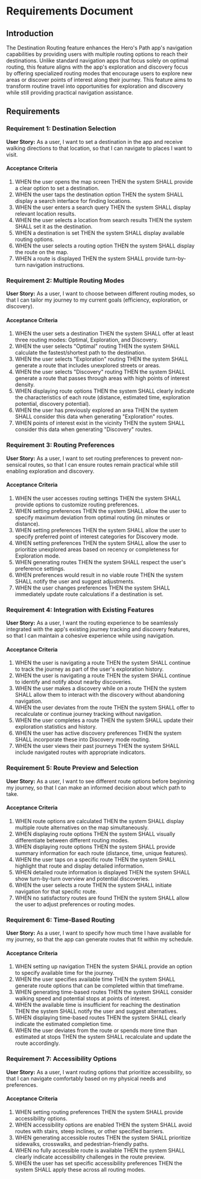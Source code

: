 # Requirements Document

## Introduction

The Destination Routing feature enhances the Hero's Path app's navigation capabilities by providing users with multiple routing options to reach their destinations. Unlike standard navigation apps that focus solely on optimal routing, this feature aligns with the app's exploration and discovery focus by offering specialized routing modes that encourage users to explore new areas or discover points of interest along their journey. This feature aims to transform routine travel into opportunities for exploration and discovery while still providing practical navigation assistance.

## Requirements

### Requirement 1: Destination Selection

**User Story:** As a user, I want to set a destination in the app and receive walking directions to that location, so that I can navigate to places I want to visit.

#### Acceptance Criteria

1. WHEN the user opens the map screen THEN the system SHALL provide a clear option to set a destination.
2. WHEN the user taps the destination option THEN the system SHALL display a search interface for finding locations.
3. WHEN the user enters a search query THEN the system SHALL display relevant location results.
4. WHEN the user selects a location from search results THEN the system SHALL set it as the destination.
5. WHEN a destination is set THEN the system SHALL display available routing options.
6. WHEN the user selects a routing option THEN the system SHALL display the route on the map.
7. WHEN a route is displayed THEN the system SHALL provide turn-by-turn navigation instructions.

### Requirement 2: Multiple Routing Modes

**User Story:** As a user, I want to choose between different routing modes, so that I can tailor my journey to my current goals (efficiency, exploration, or discovery).

#### Acceptance Criteria

1. WHEN the user sets a destination THEN the system SHALL offer at least three routing modes: Optimal, Exploration, and Discovery.
2. WHEN the user selects "Optimal" routing THEN the system SHALL calculate the fastest/shortest path to the destination.
3. WHEN the user selects "Exploration" routing THEN the system SHALL generate a route that includes unexplored streets or areas.
4. WHEN the user selects "Discovery" routing THEN the system SHALL generate a route that passes through areas with high points of interest density.
5. WHEN displaying route options THEN the system SHALL clearly indicate the characteristics of each route (distance, estimated time, exploration potential, discovery potential).
6. WHEN the user has previously explored an area THEN the system SHALL consider this data when generating "Exploration" routes.
7. WHEN points of interest exist in the vicinity THEN the system SHALL consider this data when generating "Discovery" routes.

### Requirement 3: Routing Preferences

**User Story:** As a user, I want to set routing preferences to prevent non-sensical routes, so that I can ensure routes remain practical while still enabling exploration and discovery.

#### Acceptance Criteria

1. WHEN the user accesses routing settings THEN the system SHALL provide options to customize routing preferences.
2. WHEN setting preferences THEN the system SHALL allow the user to specify maximum deviation from optimal routing (in minutes or distance).
3. WHEN setting preferences THEN the system SHALL allow the user to specify preferred point of interest categories for Discovery mode.
4. WHEN setting preferences THEN the system SHALL allow the user to prioritize unexplored areas based on recency or completeness for Exploration mode.
5. WHEN generating routes THEN the system SHALL respect the user's preference settings.
6. WHEN preferences would result in no viable route THEN the system SHALL notify the user and suggest adjustments.
7. WHEN the user changes preferences THEN the system SHALL immediately update route calculations if a destination is set.

### Requirement 4: Integration with Existing Features

**User Story:** As a user, I want the routing experience to be seamlessly integrated with the app's existing journey tracking and discovery features, so that I can maintain a cohesive experience while using navigation.

#### Acceptance Criteria

1. WHEN the user is navigating a route THEN the system SHALL continue to track the journey as part of the user's exploration history.
2. WHEN the user is navigating a route THEN the system SHALL continue to identify and notify about nearby discoveries.
3. WHEN the user makes a discovery while on a route THEN the system SHALL allow them to interact with the discovery without abandoning navigation.
4. WHEN the user deviates from the route THEN the system SHALL offer to recalculate or continue journey tracking without navigation.
5. WHEN the user completes a route THEN the system SHALL update their exploration statistics and history.
6. WHEN the user has active discovery preferences THEN the system SHALL incorporate these into Discovery mode routing.
7. WHEN the user views their past journeys THEN the system SHALL include navigated routes with appropriate indicators.

### Requirement 5: Route Preview and Selection

**User Story:** As a user, I want to see different route options before beginning my journey, so that I can make an informed decision about which path to take.

#### Acceptance Criteria

1. WHEN route options are calculated THEN the system SHALL display multiple route alternatives on the map simultaneously.
2. WHEN displaying route options THEN the system SHALL visually differentiate between different routing modes.
3. WHEN displaying route options THEN the system SHALL provide summary information for each route (distance, time, unique features).
4. WHEN the user taps on a specific route THEN the system SHALL highlight that route and display detailed information.
5. WHEN detailed route information is displayed THEN the system SHALL show turn-by-turn overview and potential discoveries.
6. WHEN the user selects a route THEN the system SHALL initiate navigation for that specific route.
7. WHEN no satisfactory routes are found THEN the system SHALL allow the user to adjust preferences or routing modes.

### Requirement 6: Time-Based Routing

**User Story:** As a user, I want to specify how much time I have available for my journey, so that the app can generate routes that fit within my schedule.

#### Acceptance Criteria

1. WHEN setting up navigation THEN the system SHALL provide an option to specify available time for the journey.
2. WHEN the user specifies available time THEN the system SHALL generate route options that can be completed within that timeframe.
3. WHEN generating time-based routes THEN the system SHALL consider walking speed and potential stops at points of interest.
4. WHEN the available time is insufficient for reaching the destination THEN the system SHALL notify the user and suggest alternatives.
5. WHEN displaying time-based routes THEN the system SHALL clearly indicate the estimated completion time.
6. WHEN the user deviates from the route or spends more time than estimated at stops THEN the system SHALL recalculate and update the route accordingly.

### Requirement 7: Accessibility Options

**User Story:** As a user, I want routing options that prioritize accessibility, so that I can navigate comfortably based on my physical needs and preferences.

#### Acceptance Criteria

1. WHEN setting routing preferences THEN the system SHALL provide accessibility options.
2. WHEN accessibility options are enabled THEN the system SHALL avoid routes with stairs, steep inclines, or other specified barriers.
3. WHEN generating accessible routes THEN the system SHALL prioritize sidewalks, crosswalks, and pedestrian-friendly paths.
4. WHEN no fully accessible route is available THEN the system SHALL clearly indicate accessibility challenges in the route preview.
5. WHEN the user has set specific accessibility preferences THEN the system SHALL apply these across all routing modes.